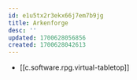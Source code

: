 ```yaml
---
id: e1u5tx2r3ekx66j7em7b9jg
title: Arkenforge
desc: ''
updated: 1700628056856
created: 1700628042613
---
```


- [[c.software.rpg.virtual-tabletop]]